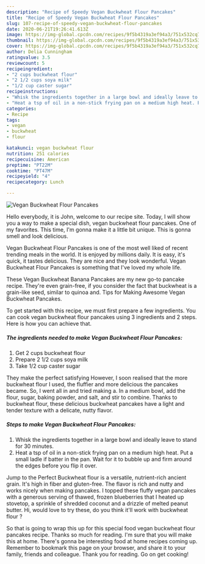 ```yaml
---
description: "Recipe of Speedy Vegan Buckwheat Flour Pancakes"
title: "Recipe of Speedy Vegan Buckwheat Flour Pancakes"
slug: 107-recipe-of-speedy-vegan-buckwheat-flour-pancakes
date: 2020-06-21T19:26:41.613Z
image: https://img-global.cpcdn.com/recipes/9f5b4319a3ef94a3/751x532cq70/vegan-buckwheat-flour-pancakes-recipe-main-photo.jpg
thumbnail: https://img-global.cpcdn.com/recipes/9f5b4319a3ef94a3/751x532cq70/vegan-buckwheat-flour-pancakes-recipe-main-photo.jpg
cover: https://img-global.cpcdn.com/recipes/9f5b4319a3ef94a3/751x532cq70/vegan-buckwheat-flour-pancakes-recipe-main-photo.jpg
author: Delia Cunningham
ratingvalue: 3.5
reviewcount: 5
recipeingredient:
- "2 cups buckwheat flour"
- "2 1/2 cups soya milk"
- "1/2 cup caster sugar"
recipeinstructions:
- "Whisk the ingredients together in a large bowl and ideally leave to stand for 30 minutes."
- "Heat a tsp of oil in a non-stick frying pan on a medium high heat. Put a small ladle if batter in the pan. Wait for it to bubble up and firm around the edges before you flip it over."
categories:
- Recipe
tags:
- vegan
- buckwheat
- flour

katakunci: vegan buckwheat flour 
nutrition: 251 calories
recipecuisine: American
preptime: "PT22M"
cooktime: "PT47M"
recipeyield: "4"
recipecategory: Lunch

---
```



![Vegan Buckwheat Flour Pancakes](https://img-global.cpcdn.com/recipes/9f5b4319a3ef94a3/751x532cq70/vegan-buckwheat-flour-pancakes-recipe-main-photo.jpg)

Hello everybody, it is John, welcome to our recipe site. Today, I will show you a way to make a special dish, vegan buckwheat flour pancakes. One of my favorites. This time, I'm gonna make it a little bit unique. This is gonna smell and look delicious.

Vegan Buckwheat Flour Pancakes is one of the most well liked of recent trending meals in the world. It is enjoyed by millions daily. It is easy, it's quick, it tastes delicious. They are nice and they look wonderful. Vegan Buckwheat Flour Pancakes is something that I've loved my whole life.

These Vegan Buckwheat Banana Pancakes are my new go-to pancake recipe. They&#39;re even grain-free, if you consider the fact that buckwheat is a grain-like seed, similar to quinoa and. Tips for Making Awesome Vegan Buckwheat Pancakes.


To get started with this recipe, we must first prepare a few ingredients. You can cook vegan buckwheat flour pancakes using 3 ingredients and 2 steps. Here is how you can achieve that.

<!--inarticleads1-->

##### The ingredients needed to make Vegan Buckwheat Flour Pancakes:

1. Get 2 cups buckwheat flour
1. Prepare 2 1/2 cups soya milk
1. Take 1/2 cup caster sugar


They make the perfect satisfying However, I soon realised that the more buckwheat flour I used, the fluffier and more delicious the pancakes became. So, I went all in and tried making a. In a medium bowl, add the flour, sugar, baking powder, and salt, and stir to combine. Thanks to buckwheat flour, these delicious buckwheat pancakes have a light and tender texture with a delicate, nutty flavor. 

<!--inarticleads2-->

##### Steps to make Vegan Buckwheat Flour Pancakes:

1. Whisk the ingredients together in a large bowl and ideally leave to stand for 30 minutes.
1. Heat a tsp of oil in a non-stick frying pan on a medium high heat. Put a small ladle if batter in the pan. Wait for it to bubble up and firm around the edges before you flip it over.


Jump to the Perfect Buckwheat flour is a versatile, nutrient-rich ancient grain. It&#39;s high in fiber and gluten-free. The flavor is rich and nutty and works nicely when making pancakes. I topped these fluffy vegan pancakes with a generous serving of thawed, frozen blueberries that I heated up stovetop, a sprinkle of shredded coconut and a drizzle of melted peanut butter. Hi, would love to try these, do you think it&#39;ll work with buckwheat flour ? 

So that is going to wrap this up for this special food vegan buckwheat flour pancakes recipe. Thanks so much for reading. I'm sure that you will make this at home. There's gonna be interesting food at home recipes coming up. Remember to bookmark this page on your browser, and share it to your family, friends and colleague. Thank you for reading. Go on get cooking!
